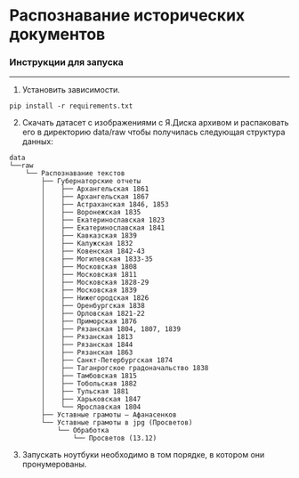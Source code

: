 # Распознавание исторических документов

### Инструкции для запуска

---

1. Установить зависимости.

```shell
pip install -r requirements.txt
```

2. Скачать датасет с изображениями с Я.Диска архивом и распаковать его 
в директорию data/raw чтобы получилась следующая структура данных:

```
data
└──raw
    └── Распознавание текстов
        ├── Губернаторские отчеты
        │    ├── Архангельская 1861
        │    ├── Архангельская 1867
        │    ├── Астраханская 1846, 1853
        │    ├── Воронежская 1835
        │    ├── Екатеринославская 1823
        │    ├── Екатеринославская 1841
        │    ├── Кавказская 1839
        │    ├── Калужская 1832
        │    ├── Ковенская 1842-43
        │    ├── Могилевская 1833-35
        │    ├── Московская 1808
        │    ├── Московская 1811
        │    ├── Московская 1828-29
        │    ├── Московская 1839
        │    ├── Нижегородская 1826
        │    ├── Оренбургская 1838
        │    ├── Орловская 1821-22
        │    ├── Приморская 1876
        │    ├── Рязанская 1804, 1807, 1839
        │    ├── Рязанская 1813
        │    ├── Рязанская 1844
        │    ├── Рязанская 1863
        │    ├── Санкт-Петербургская 1874
        │    ├── Таганрогское градоначальство 1838
        │    ├── Тамбовская 1815
        │    ├── Тобольская 1882
        │    ├── Тульская 1881
        │    ├── Харьковская 1847
        │    └── Ярославская 1804
        ├── Уставные грамоты – Афанасенков
        └── Уставные грамоты в jpg (Просветов)
            └── Обработка
                └── Просветов (13.12)
```

3. Запускать ноутбуки необходимо в том порядке, в котором они пронумерованы.